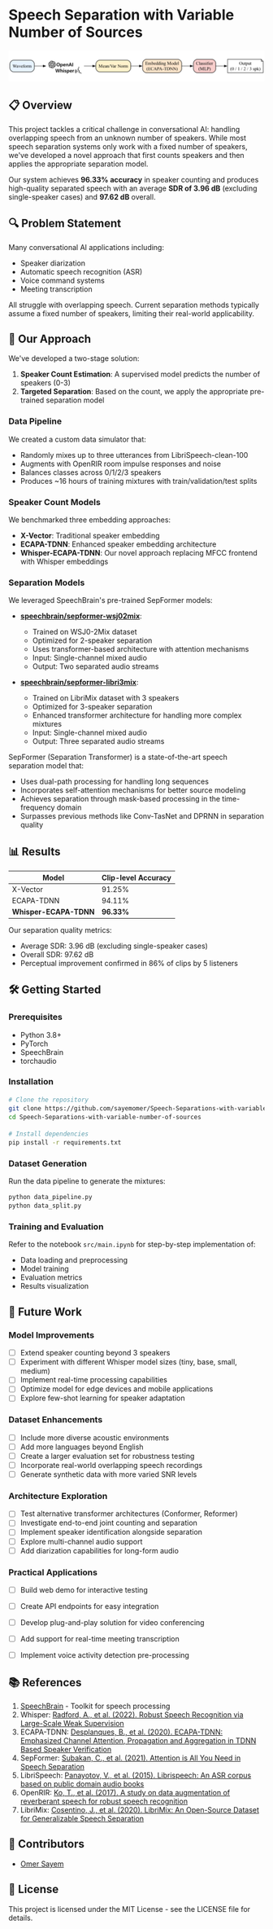 # Speech Separation with Variable Number of Sources

![Speech Separation Pipeline](./assets/whisper_ecapa_pipeline.png)

## 📋 Overview

This project tackles a critical challenge in conversational AI: handling overlapping speech from an unknown number of speakers. While most speech separation systems only work with a fixed number of speakers, we've developed a novel approach that first counts speakers and then applies the appropriate separation model.

Our system achieves **96.33% accuracy** in speaker counting and produces high-quality separated speech with an average **SDR of 3.96 dB** (excluding single-speaker cases) and **97.62 dB** overall.

## 🔍 Problem Statement

Many conversational AI applications including:
- Speaker diarization
- Automatic speech recognition (ASR)
- Voice command systems
- Meeting transcription

All struggle with overlapping speech. Current separation methods typically assume a fixed number of speakers, limiting their real-world applicability.

## 🚀 Our Approach

We've developed a two-stage solution:

1. **Speaker Count Estimation**: A supervised model predicts the number of speakers (0-3)
2. **Targeted Separation**: Based on the count, we apply the appropriate pre-trained separation model

### Data Pipeline

We created a custom data simulator that:
- Randomly mixes up to three utterances from LibriSpeech-clean-100
- Augments with OpenRIR room impulse responses and noise
- Balances classes across 0/1/2/3 speakers
- Produces ~16 hours of training mixtures with train/validation/test splits

### Speaker Count Models

We benchmarked three embedding approaches:
- **X-Vector**: Traditional speaker embedding
- **ECAPA-TDNN**: Enhanced speaker embedding architecture
- **Whisper-ECAPA-TDNN**: Our novel approach replacing MFCC frontend with Whisper embeddings

### Separation Models

We leveraged SpeechBrain's pre-trained SepFormer models:

- **[speechbrain/sepformer-wsj02mix](https://huggingface.co/speechbrain/sepformer-wsj02mix)**: 
  - Trained on WSJ0-2Mix dataset
  - Optimized for 2-speaker separation
  - Uses transformer-based architecture with attention mechanisms
  - Input: Single-channel mixed audio
  - Output: Two separated audio streams

- **[speechbrain/sepformer-libri3mix](https://huggingface.co/speechbrain/sepformer-libri3mix)**:
  - Trained on LibriMix dataset with 3 speakers
  - Optimized for 3-speaker separation
  - Enhanced transformer architecture for handling more complex mixtures
  - Input: Single-channel mixed audio
  - Output: Three separated audio streams

SepFormer (Separation Transformer) is a state-of-the-art speech separation model that:
- Uses dual-path processing for handling long sequences
- Incorporates self-attention mechanisms for better source modeling
- Achieves separation through mask-based processing in the time-frequency domain
- Surpasses previous methods like Conv-TasNet and DPRNN in separation quality

## 📊 Results

| Model | Clip-level Accuracy |
|-------|---------------------|
| X-Vector | 91.25% |
| ECAPA-TDNN | 94.11% |
| **Whisper-ECAPA-TDNN** | **96.33%** |

Our separation quality metrics:
- Average SDR: 3.96 dB (excluding single-speaker cases)
- Overall SDR: 97.62 dB
- Perceptual improvement confirmed in 86% of clips by 5 listeners

## 🛠️ Getting Started

### Prerequisites
- Python 3.8+
- PyTorch
- SpeechBrain
- torchaudio

### Installation

```bash
# Clone the repository
git clone https://github.com/sayemomer/Speech-Separations-with-variable-number-of-sources.git
cd Speech-Separations-with-variable-number-of-sources

# Install dependencies
pip install -r requirements.txt
```

### Dataset Generation

Run the data pipeline to generate the mixtures:

```bash
python data_pipeline.py
python data_split.py
```

### Training and Evaluation

Refer to the notebook `src/main.ipynb` for step-by-step implementation of:
- Data loading and preprocessing
- Model training
- Evaluation metrics
- Results visualization

## 🔮 Future Work

### Model Improvements
- [ ] Extend speaker counting beyond 3 speakers
- [ ] Experiment with different Whisper model sizes (tiny, base, small, medium)
- [ ] Implement real-time processing capabilities
- [ ] Optimize model for edge devices and mobile applications
- [ ] Explore few-shot learning for speaker adaptation

### Dataset Enhancements
- [ ] Include more diverse acoustic environments
- [ ] Add more languages beyond English
- [ ] Create a larger evaluation set for robustness testing
- [ ] Incorporate real-world overlapping speech recordings
- [ ] Generate synthetic data with more varied SNR levels

### Architecture Exploration
- [ ] Test alternative transformer architectures (Conformer, Reformer)
- [ ] Investigate end-to-end joint counting and separation
- [ ] Implement speaker identification alongside separation
- [ ] Explore multi-channel audio support
- [ ] Add diarization capabilities for long-form audio

### Practical Applications
- [ ] Build web demo for interactive testing
- [ ] Create API endpoints for easy integration
- [ ] Develop plug-and-play solution for video conferencing
- [ ] Add support for real-time meeting transcription
- [ ] Implement voice activity detection pre-processing



## 📚 References

1. [SpeechBrain](https://speechbrain.github.io/) - Toolkit for speech processing
2. Whisper: [Radford, A., et al. (2022). Robust Speech Recognition via Large-Scale Weak Supervision](https://cdn.openai.com/papers/whisper.pdf)
3. ECAPA-TDNN: [Desplanques, B., et al. (2020). ECAPA-TDNN: Emphasized Channel Attention, Propagation and Aggregation in TDNN Based Speaker Verification](https://arxiv.org/abs/2005.07143)
4. SepFormer: [Subakan, C., et al. (2021). Attention is All You Need in Speech Separation](https://arxiv.org/abs/2010.13154)
5. LibriSpeech: [Panayotov, V., et al. (2015). Librispeech: An ASR corpus based on public domain audio books](https://www.danielpovey.com/files/2015_icassp_librispeech.pdf)
6. OpenRIR: [Ko, T., et al. (2017). A study on data augmentation of reverberant speech for robust speech recognition](https://ieeexplore.ieee.org/document/7953152)
7. LibriMix: [Cosentino, J., et al. (2020). LibriMix: An Open-Source Dataset for Generalizable Speech Separation](https://arxiv.org/abs/2005.11262)

## 👥 Contributors

- [Omer Sayem](www.linkedin.com/in/omer-sayem)

## 📄 License

This project is licensed under the MIT License - see the LICENSE file for details.

